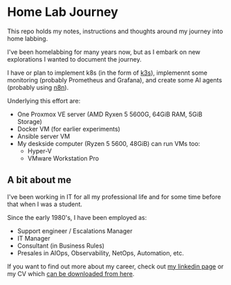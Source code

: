 # Home Lab Journey
This repo holds my notes, instructions and thoughts around my journey into home labbing.

I've been homelabbing for many years now, but as I embark on new explorations I wanted to document the journey.

I have or plan to implement k8s (in the form of [k3s](https://k3s.io)), implemennt some monitoring (probably Prometheus and Grafana), and create some AI agents (probably using [n8n](https://n8n.io/)).

Underlying this effort are:
- One Proxmox VE server (AMD Ryxen 5 5600G, 64GiB RAM, 5GiB Storage)
- Docker VM (for earlier experiments)
- Ansible server VM
- My deskside computer (Ryzen 5 5600, 48GiB) can run VMs too:
    - Hyper-V 
    - VMware Workstation Pro


## A bit about me
I've been working in IT for all my professional life and for some time before that when I was a student.

Since the early 1980's, I have been employed as:
- Support engineer / Escalations Manager
- IT Manager
- Consultant (in Business Rules)
- Presales in AIOps, Observability, NetOps, Automation, etc.

If you want to find out more about my career, check out [my linkedin page](https://www.linkedin.com/in/davidjudge) or my CV which [can be downloaded from here](https://resume.davidmjudge.me.uk).


